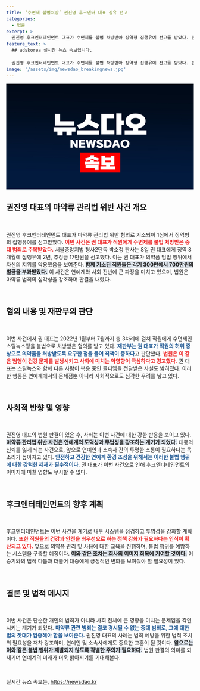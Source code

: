 ```yaml
---
title: ‘수면제 불법처방’ 권진영 후크엔터 대표 집유 선고
categories:
  - 법률
excerpt: >
  권진영 후크엔터테인먼트 대표가 수면제를 불법 처방받아 징역형 집행유예 선고를 받았다. 판사는 사회에 미치는 악영향이 크다며 그의 범행을 엄하게 질타했다. 이 사건의 전말을 자세히 살펴보자!
feature_text: >
  ## adskorea 실시간 뉴스 속보입니다.

  권진영 후크엔터테인먼트 대표가 수면제를 불법 처방받아 징역형 집행유예 선고를 받았다. 판사는 사회에 미치는 악영향이 크다며 그의 범행을 엄하게 질타했다. 이 사건의 전말을 자세히 살펴보자!
image: '/assets/img/newsdao_breakingnews.jpg'
---
```


<p><img src="/assets/img/newsdao_breakingnews.jpg" alt="adskorea 속보" /></p>

<h2 data-ke-size="size26">권진영 대표의 마약류 관리법 위반 사건 개요</h2>

<p data-ke-size="size16">&nbsp;</p>

<p>권진영 후크엔터테인먼트 대표가 마약류 관리법 위반 혐의로 기소되어 1심에서 징역형의 집행유예를 선고받았다. <b><span style="color: #ee2323;">이번 사건은 권 대표가 직원에게 수면제를 불법 처방받은 중대 범죄로 주목받았다.</span></b> 서울중앙지법 형사2단독 박소정 판사는 8일 권 대표에게 징역 8개월에 집행유예 2년, 추징금 17만원을 선고했다. 이는 권 대표가 의약품 범법 행위에서 자신의 지위를 악용했음을 보여준다. <b><span style="background-color: #21538527;">함께 기소된 직원들은 각기 300만에서 700만원의 벌금을 부과받았다.</span></b> 이 사건은 연예계와 사회 전반에 큰 파장을 미치고 있으며, 법원은 마약류 범죄의 심각성을 강조하며 판결을 내렸다. </p>

<p data-ke-size="size16">&nbsp;</p>

<h2 data-ke-size="size26">혐의 내용 및 재판부의 판단</h2>

<p data-ke-size="size16">&nbsp;</p>

<p>이번 사건에서 권 대표는 2022년 1월부터 7월까지 총 3차례에 걸쳐 직원에게 수면제인 스틸녹스정을 불법으로 처방받은 혐의를 받고 있다. <b><span style="color: #1a5490;">재판부는 권 대표가 직원의 허위 증상으로 의약품을 처방받도록 요구한 점을 들어 죄책이 중하다</span></b>고 판단했다. <b><span style="color: #ee2323;">법원은 이 같은 범행이 건강 문제를 발생시키고 사회에 미치는 악영향이 극심하다고 경고했다.</span></b> 권 대표는 스틸녹스와 함께 다른 사람이 복용 중인 졸피뎀을 전달받은 사실도 밝혀졌다. 이러한 행동은 연예계에서의 문제점뿐 아니라 사회적으로도 심각한 우려를 낳고 있다. </p>

<p data-ke-size="size16">&nbsp;</p>

<h2 data-ke-size="size26">사회적 반향 및 영향</h2>

<p data-ke-size="size16">&nbsp;</p>

<p>권진영 대표의 법원 판결이 있은 후, 사회는 이번 사건에 대한 강한 반응을 보이고 있다. <b><span style="background-color: #21538527;">마약류 관리법 위반 사건은 연예계의 도덕성과 무법성을 강조하는 계기가 되었다.</span></b> 대중의 신뢰를 잃게 되는 사건으로, 앞으로 연예인과 소속사 간의 투명한 소통이 필요하다는 목소리가 높아지고 있다. <b><span style="color: #1a5490;">안전하고 건강한 연예계 환경 조성을 위해서는 이러한 불법 행위에 대한 강력한 제재가 필수적이다.</span></b> 권 대표가 이번 사건으로 인해 후크엔터테인먼트의 이미지에 미칠 영향도 무시할 수 없다. </p>

<p data-ke-size="size16">&nbsp;</p>

<h2 data-ke-size="size26">후크엔터테인먼트의 향후 계획</h2>

<p data-ke-size="size16">&nbsp;</p>

<p>후크엔터테인먼트는 이번 사건을 계기로 내부 시스템을 점검하고 투명성을 강화할 계획이다. <b><span style="color: #ee2323;">또한 직원들의 건강과 안전을 최우선으로 하는 정책 강화가 필요하다는 인식이 확산되고 있다.</span></b> 앞으로 의약품 관리 및 사용에 대한 교육을 진행하며, 불법 행위를 예방하는 시스템을 구축할 예정이다. <b><span style="background-color: #21538527;">이와 같은 조치는 회사의 이미지 회복에 기여할 것이다.</span></b> 이승기와의 법적 다툼과 더불어 대중에게 긍정적인 변화를 보여줘야 할 필요성이 있다. </p>

<p data-ke-size="size16">&nbsp;</p>

<h2 data-ke-size="size26">결론 및 법적 메시지</h2>

<p data-ke-size="size16">&nbsp;</p>

<p>이번 사건은 단순한 개인의 범죄가 아니라 사회 전체에 큰 영향을 미치는 문제임을 각인시키는 계기가 되었다. <b><span style="color: #1a5490;">마약류 관련 범죄는 결코 경시될 수 없는 중대 범죄로, 그에 대한 법의 잣대가 엄중해야 함을 보여준다.</span></b> 권진영 대표의 사례는 범죄 예방을 위한 법적 조치의 필요성을 재차 강조하며, 연예인 및 소속사에게도 중요한 교훈이 될 것이다. <b><span style="background-color: #21538527;">앞으로는 이와 같은 불법 행위가 재발되지 않도록 각별한 주의가 필요하다.</span></b> 법원 판결의 의미를 되새기며 연예계의 미래가 더욱 밝아지기를 기대해본다. </p>

<p data-ke-size="size16">&nbsp;</p>
실시간 뉴스 속보는, <a href="https://newsdao.kr" rel="dofollow">https://newsdao.kr</a>


